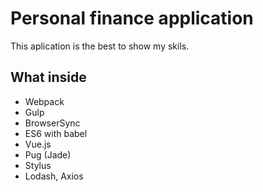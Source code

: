 # Personal finance application

This aplication is the best to show my skils. 


## What inside

- Webpack
- Gulp
- BrowserSync
- ES6 with babel
- Vue.js
- Pug (Jade)
- Stylus
- Lodash, Axios
